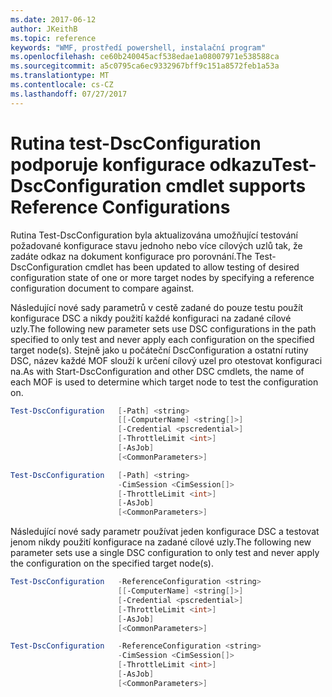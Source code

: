 ```yaml
---
ms.date: 2017-06-12
author: JKeithB
ms.topic: reference
keywords: "WMF, prostředí powershell, instalační program"
ms.openlocfilehash: ce60b240045acf538edae1a08007971e538588ca
ms.sourcegitcommit: a5c0795ca6ec9332967bff9c151a8572feb1a53a
ms.translationtype: MT
ms.contentlocale: cs-CZ
ms.lasthandoff: 07/27/2017
---
```

# <a name="test-dscconfiguration-cmdlet-supports-reference-configurations"></a><span data-ttu-id="5f9dc-102">Rutina test-DscConfiguration podporuje konfigurace odkazu</span><span class="sxs-lookup"><span data-stu-id="5f9dc-102">Test-DscConfiguration cmdlet supports Reference Configurations</span></span>

<span data-ttu-id="5f9dc-103">Rutina Test-DscConfiguration byla aktualizována umožňující testování požadované konfigurace stavu jednoho nebo více cílových uzlů tak, že zadáte odkaz na dokument konfigurace pro porovnání.</span><span class="sxs-lookup"><span data-stu-id="5f9dc-103">The Test-DscConfiguration cmdlet has been updated to allow testing of desired configuration state of one or more target nodes by specifying a reference configuration document to compare against.</span></span>

<span data-ttu-id="5f9dc-104">Následující nové sady parametrů v cestě zadané do pouze testu použít konfigurace DSC a nikdy použití každé konfiguraci na zadané cílové uzly.</span><span class="sxs-lookup"><span data-stu-id="5f9dc-104">The following new parameter sets use DSC configurations in the path specified to only test and never apply each configuration on the specified target node(s).</span></span> <span data-ttu-id="5f9dc-105">Stejně jako u počáteční DscConfiguration a ostatní rutiny DSC, název každé MOF slouží k určení cílový uzel pro otestovat konfiguraci na.</span><span class="sxs-lookup"><span data-stu-id="5f9dc-105">As with Start-DscConfiguration and other DSC cmdlets, the name of each MOF is used to determine which target node to test the configuration on.</span></span> 

```powershell
Test-DscConfiguration   [-Path] <string> 
                        [[-ComputerName] <string[]>] 
                        [-Credential <pscredential>] 
                        [-ThrottleLimit <int>] 
                        [-AsJob] 
                        [<CommonParameters>]

Test-DscConfiguration   [-Path] <string> 
                        -CimSession <CimSession[]> 
                        [-ThrottleLimit <int>] 
                        [-AsJob] 
                        [<CommonParameters>]
```

<span data-ttu-id="5f9dc-106">Následující nové sady parametr používat jeden konfigurace DSC a testovat jenom nikdy použití konfigurace na zadané cílové uzly.</span><span class="sxs-lookup"><span data-stu-id="5f9dc-106">The following new parameter sets use a single DSC configuration to only test and never apply the configuration on the specified target node(s).</span></span> 

```powershell
Test-DscConfiguration   -ReferenceConfiguration <string> 
                        [[-ComputerName] <string[]>]
                        [-Credential <pscredential>] 
                        [-ThrottleLimit <int>] 
                        [-AsJob] 
                        [<CommonParameters>]

Test-DscConfiguration   -ReferenceConfiguration <string> 
                        -CimSession <CimSession[]> 
                        [-ThrottleLimit <int>] 
                        [-AsJob] 
                        [<CommonParameters>]
```

